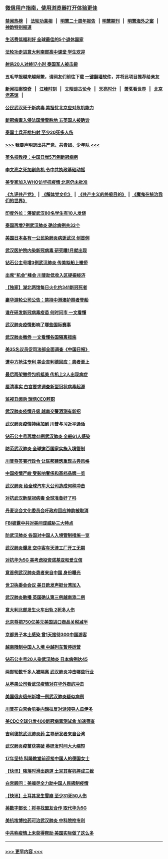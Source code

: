### [微信用户指南，使用浏览器打开体验更佳](https://github.com/gfw-breaker/banned-news1/blob/master/indexes/wechat-guide.md?t=0)
#### [禁闻热榜](热点新闻.md?t=0)  &nbsp;&nbsp;|&nbsp;&nbsp; [法轮功真相](https://github.com/gfw-breaker/truth/blob/master/README.md?t=0) &nbsp;&nbsp;|&nbsp;&nbsp; [明慧二十周年报告](https://github.com/gfw-breaker/mh-reports/blob/master/README.md?t=0) &nbsp;&nbsp;|&nbsp;&nbsp;[明慧期刊](https://github.com/gfw-breaker/mh-qikan) &nbsp;&nbsp;|&nbsp;&nbsp; [明慧海外之窗](https://github.com/gfw-breaker/mh-news/blob/master/README.md?t=0) &nbsp;&nbsp;|&nbsp;&nbsp; [神韵特别报道](https://github.com/gfw-breaker/mh-news/blob/master/shenyun.md?t=0)
#### [生活费低福利好 全球最佳的5个退休国家](../pages/nsc418/n11848347.md?t=02091811) 
#### [法轮功走进意大利南部高中课堂 学生欢迎](../pages/nsc418/n11853859.md?t=02091811) 
#### [射杀20人对峙17小时 泰国军人被击毙](../pages/nsc418/n11854869.md?t=02091811) 
#### 五毛举报越来越频繁，请网友们前往下载 [一键翻墙软件](https://github.com/gfw-breaker/ssr-accounts)，并将此项目推荐给亲友
#### [新闻拍案惊奇](https://github.com/gfw-breaker/banned-news1/blob/master/pages/link4.md) &nbsp;&nbsp;|&nbsp;&nbsp; [江峰时刻](https://github.com/gfw-breaker/banned-news1/blob/master/pages/link4.md) &nbsp;&nbsp;|&nbsp;&nbsp; [文昭谈古论今](https://github.com/gfw-breaker/banned-news1/blob/master/pages/link4.md) &nbsp;&nbsp;|&nbsp;&nbsp; [天亮时分](https://github.com/gfw-breaker/banned-news1/blob/master/pages/link4.md) &nbsp;&nbsp;|&nbsp;&nbsp; [萧茗看世界](https://github.com/gfw-breaker/banned-news1/blob/master/pages/link4.md) &nbsp;&nbsp;|&nbsp;&nbsp; [北京老茶馆](https://github.com/gfw-breaker/banned-news1/blob/master/pages/link4.md) &nbsp;&nbsp;|&nbsp;&nbsp; 
#### [公民武汉死于新病毒 美担忧北京应对危机能力](../pages/nsc418/n11854331.md?t=02091811) 
#### [新冠病毒入侵法国滑雪胜地 五英国人被确诊](../pages/nsc418/n11854307.md?t=02091811) 
#### [泰国士兵开枪扫射 至少20死多人伤](../pages/nsc418/n11854276.md?t=02091811) 
#### [>>> 我要声明退出共产党、共青团、少年队 <<<](https://github.com/begood0513/goodnews/blob/master/quit/letter.md) 
#### [英名校教授：中国日增5万例新冠病例](../pages/nsc418/n11854174.md?t=02091811) 
#### [李文亮之死加剧危机 令中共执政基础动摇](../pages/nsc418/n11854003.md?t=02091811) 
#### [美专家加入WHO访华抗疫情 北京仍未批准](../pages/nsc418/n11854043.md?t=02091811) 
#### [《九评共产党》](https://github.com/begood0513/9ping.md/blob/master/README.md) &nbsp;|&nbsp; [《解体党文化》](../../../../jtdwh.md/blob/master/README.md)  &nbsp;|&nbsp; [《共产主义的终极目的》](../../../../gczydzjmd.md/blob/master/README.md) &nbsp;|&nbsp; [《魔鬼在统治我们的世界》](../../../../mgztzwmdsj.md/blob/master/README.md) 
#### [印度外长：滞留武汉80名学生有10人发烧](../pages/nsc418/n11853821.md?t=02091811) 
#### [泰国再增7例武汉肺炎 确诊病例共32个](../pages/nsc418/n11853808.md?t=02091811) 
#### [美国日本各有一公民染肺炎病逝武汉 创首例](../pages/nsc418/n11853509.md?t=02091811) 
#### [武汉医护院内染新冠病毒 研究曝1月就出现](../pages/nsc418/n11852928.md?t=02091811) 
#### [钻石公主号增3例武汉肺炎 传美拟船上撤侨](../pages/nsc418/n11853240.md?t=02091811) 
#### [出席“机会”峰会 川普助低收入区提振经济](../pages/nsc418/n11853232.md?t=02091811) 
#### [【独家】湖北两馆每日火化约341新冠死者](../pages/nsc418/n11845444.md?t=02091811) 
#### [豪华游轮公司公告：禁持中港澳护照者登船](../pages/nsc418/n11852761.md?t=02091811) 
#### [谁在研发新冠病毒疫苗 何时问市 一文看懂](../pages/nsc418/n11852840.md?t=02091811) 
#### [武汉肺炎疫情影响了哪些国际赛事](../pages/nsc418/n11852441.md?t=02091811) 
#### [武汉肺炎撤侨 一文看懂各国隔离措施](../pages/nsc418/n11844216.md?t=02091811) 
#### [美35名议员促司法部全面调查《中国日报》](../pages/nsc418/n11852435.md?t=02091811) 
#### [遭中方抢注专利 美企吉利德回应：患者至上](../pages/nsc418/n11852037.md?t=02091811) 
#### [最后两架撤侨包机抵美 传机上2人出现病症](../pages/nsc418/n11852173.md?t=02091811) 
#### [厘清事实 白宫要求调查新型冠状病毒起源](../pages/nsc418/n11852106.md?t=02091811) 
#### [监视丑闻后 瑞信CEO辞职](../pages/nsc418/n11852127.md?t=02091811) 
#### [武汉肺炎疫情升级 越南交警酒测有新招](../pages/nsc418/n11851632.md?t=02091811) 
#### [武汉肺炎疫情持续加剧 川普与习近平通话](../pages/nsc418/n11851613.md?t=02091811) 
#### [钻石公主号再增41例武汉肺炎 全船61人感染](../pages/nsc418/n11850401.md?t=02091811) 
#### [防范武汉肺炎 全球逾百国家实施入境管制](../pages/nsc418/n11850557.md?t=02091811) 
#### [川普将签署行政令 让联邦建筑重现古典风格](../pages/nsc418/n11850654.md?t=02091811) 
#### [中国疫情严峻 受影响奢侈和高档品牌一览](../pages/nsc418/n11850319.md?t=02091811) 
#### [武汉肺炎 给全球汽车大公司造成何种冲击](../pages/nsc418/n11850056.md?t=02091811) 
#### [对抗武汉新型冠病毒 全球准备好了吗](../pages/nsc418/n11850142.md?t=02091811) 
#### [丹麦议会文化委员会吁政府回应神韵被取消](../pages/nsc418/n11849312.md?t=02091811) 
#### [FBI披露中共对美间谍威胁三大特点](../pages/nsc418/n11849700.md?t=02091811) 
#### [防武汉肺炎 各国对中国人入境管制措施一览](../pages/nsc418/n11838726.md?t=02091811) 
#### [武汉肺炎爆发 空中客车天津工厂开工无期](../pages/nsc418/n11849634.md?t=02091811) 
#### [对抗华为5G 美考虑投资诺基亚和爱立信](../pages/nsc418/n11849510.md?t=02091811) 
#### [意首例武汉肺炎患者来自中国 身份曝光](../pages/nsc418/n11849454.md?t=02091811) 
#### [世卫执委会会议 美日欧发声挺台湾加入](../pages/nsc418/n11849433.md?t=02091811) 
#### [武汉肺炎散播 英国确认第三例越南添二例](../pages/nsc418/n11849439.md?t=02091811) 
#### [意大利北部发生火车出轨 2死多人伤](../pages/nsc418/n11848999.md?t=02091811) 
#### [北京将把750亿美元美国进口商品关税减半](../pages/nsc418/n11848896.md?t=02091811) 
#### [京都男子本土感染 曾1天接待300中国游客](../pages/nsc418/n11848641.md?t=02091811) 
#### [越南限制中国人入境 中越列车暂停运营](../pages/nsc418/n11847844.md?t=02091811) 
#### [钻石公主号20人染武汉肺炎 日本病例达45](../pages/nsc418/n11847823.md?t=02091811) 
#### [两邮轮数千多人被隔离 武汉肺炎冲击哪些行业](../pages/nsc418/n11847456.md?t=02091811) 
#### [从苹果公司看武汉疫情对在华外商的冲击](../pages/nsc418/n11847586.md?t=02091811) 
#### [美国俄亥俄州新增一例武汉肺炎疑似病例](../pages/nsc418/n11847714.md?t=02091811) 
#### [川普在白宫会见委内瑞拉反对派领导人瓜伊多](../pages/nsc418/n11847391.md?t=02091811) 
#### [美CDC全球分发400新冠病毒测试盒 加速筛查](../pages/nsc418/n11847260.md?t=02091811) 
#### [吉利德抗武汉肺炎药 主导研发者来自台湾](../pages/nsc418/n11847064.md?t=02091811) 
#### [武汉肺炎疫苗获突破 英研发时间大大缩短](../pages/nsc418/n11846915.md?t=02091811) 
#### [17年坚持 科隆教堂前迎接中国人的德国女士](../pages/nsc418/n11846781.md?t=02091811) 
#### [【快讯】降落时滑出跑道 土耳其客机摔成三截](../pages/nsc418/n11847021.md?t=02091811) 
#### [白宫顾问：美竭尽全力助中国人民遏制疫情](../pages/nsc418/n11846756.md?t=02091811) 
#### [【快讯】土耳其发生雪崩 至少31死50人伤](../pages/nsc418/n11846680.md?t=02091811) 
#### [英数字部长：将寻找盟友合作 取代华为5G](../pages/nsc418/n11846485.md?t=02091811) 
#### [美抗埃博拉药可治武汉肺炎 中科院抢专利](../pages/nsc418/n11846409.md?t=02091811) 
#### [中共称疫情上未获得帮助 美国实际做了这么多](../pages/nsc418/n11846008.md?t=02091811) 

----
#### [ >>> 更早内容 <<< ](../indexes/nsc418-earlier.md)
